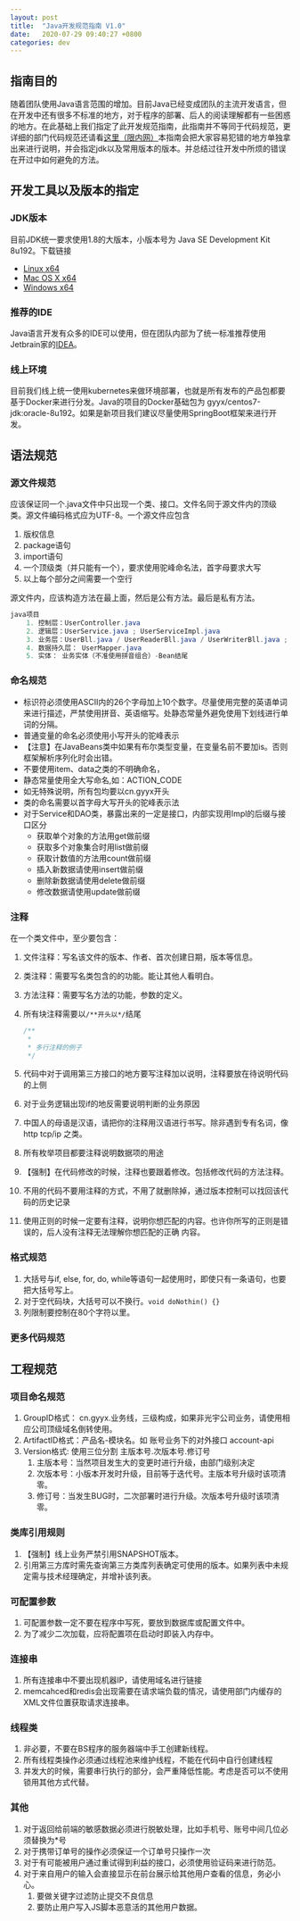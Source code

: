 ```yaml
---
layout: post
title:  "Java开发规范指南 V1.0"
date:   2020-07-29 09:40:27 +0800
categories: dev
---
```


## 指南目的

随着团队使用Java语言范围的增加。目前Java已经变成团队的主流开发语言，但在开发中还有很多不标准的地方，对于程序的部署、后人的阅读理解都有一些困惑的地方。在此基础上我们指定了此开发规范指南，此指南并不等同于代码规范，更详细的部门代码规范还请看[这里（限内网）](http://git.gydev.cn/support/ratingcode/wikis/Java_Code_Rules)本指南会把大家容易犯错的地方单独拿出来进行说明，并会指定jdk以及常用版本的版本。并总结过往开发中所烦的错误在开过中如何避免的方法。

## 开发工具以及版本的指定

### JDK版本

目前JDK统一要求使用1.8的大版本，小版本号为 Java SE Development Kit 8u192。下载链接

* [Linux x64](https://www.oracle.com/java/technologies/javase/javase8-archive-downloads.html#license-lightbox)
* [Mac OS X x64](https://www.oracle.com/java/technologies/javase/javase8-archive-downloads.html#license-lightbox)
* [Windows x64](https://www.oracle.com/java/technologies/javase/javase8-archive-downloads.html#license-lightbox)

### 推荐的IDE

Java语言开发有众多的IDE可以使用，但在团队内部为了统一标准推荐使用Jetbrain家的[IDEA](https://www.jetbrains.com/idea/)。

### 线上环境

目前我们线上统一使用kubernetes来做环境部署，也就是所有发布的产品包都要基于Docker来进行分发。Java的项目的Docker基础包为 gyyx/centos7-jdk:oracle-8u192。如果是新项目我们建议尽量使用SpringBoot框架来进行开发。

## 语法规范

### 源文件规范

应该保证同一个.java文件中只出现一个类、接口。文件名同于源文件内的顶级类。源文件编码格式应为UTF-8。一个源文件应包含

1. 版权信息
2. package语句
3. import语句
4. 一个顶级类（并只能有一个），要求使用驼峰命名法，首字母要求大写
5. 以上每个部分之间需要一个空行

源文件内，应该构造方法在最上面，然后是公有方法。最后是私有方法。

~~~ java
java项目
    1. 控制层：UserController.java
    2. 逻辑层：UserService.java ; UserServiceImpl.java
    3. 业务层：UserBll.java / UserReaderBll.java / UserWriterBll.java ;  UserBllImpl.java / UserReaderBllImpl.java / UserWriterBllImpl.java
    4. 数据持久层： UserMapper.java
    5. 实体： 业务实体（不准使用拼音组合）-Bean结尾
~~~

### 命名规范

* 标识符必须使用ASCII内的26个字母加上10个数字。尽量使用完整的英语单词来进行描述，严禁使用拼音、英语缩写。处静态常量外避免使用下划线进行单词的分隔。
* 普通变量的命名必须使用小写开头的驼峰表示
* 【注意】在JavaBeans类中如果有布尔类型变量，在变量名前不要加is。否则框架解析序列化时会出错。
* 不要使用item、data之类的不明确命名，
* 静态常量使用全大写命名,如：ACTION_CODE
* 如无特殊说明，所有包均要以cn.gyyx开头
* 类的命名需要以首字母大写开头的驼峰表示法
* 对于Service和DAO类，暴露出来的一定是接口，内部实现用Impl的后缀与接口区分
  * 获取单个对象的方法用get做前缀
  * 获取多个对象集合时用list做前缀
  * 获取计数值的方法用count做前缀
  * 插入新数据请使用insert做前缀
  * 删除新数据请使用delete做前缀
  * 修改数据请使用update做前缀

### 注释

在一个类文件中，至少要包含：

1. 文件注释：写名该文件的版本、作者、首次创建日期，版本等信息。
2. 类注释：需要写名类包含的的功能。能让其他人看明白。
3. 方法注释：需要写名方法的功能，参数的定义。
4. 所有块注释需要以`/**开头以*/`结尾

    ~~~ java
    /**
     *
     * 多行注释的例子
     */
    ~~~

5. 代码中对于调用第三方接口的地方要写注释加以说明，注释要放在待说明代码的上侧
6. 对于业务逻辑出现if的地反需要说明判断的业务原因
7. 中国人的母语是汉语，请把你的注释用汉语进行书写。除非遇到专有名词，像http tcp/ip 之类。
8. 所有枚举项目都要注释说明数据项的用途
9. 【强制】在代码修改的时候，注释也要跟着修改。包括修改代码的方法注释。
10. 不用的代码不要用注释的方式，不用了就删除掉，通过版本控制可以找回该代码的历史记录
11. 使用正则的时候一定要有注释，说明你想匹配的内容。也许你所写的正则是错误的，后人没有注释无法理解你想匹配的正确 内容。

### 格式规范

1. 大括号与if, else, for, do, while等语句一起使用时，即使只有一条语句，也要把大括号写上。
2. 对于空代码块，大括号可以不换行。`void doNothin() {}`
3. 列限制要控制在80个字符以里。

### 更多代码规范



## 工程规范

### 项目命名规范

1. GroupID格式： cn.gyyx.业务线，三级构成，如果非光宇公司业务，请使用相应公司顶级域名倒转使用。
2. ArtifactID格式：产品名-模块名。如 账号业务下的对外接口  account-api
3. Version格式: 使用三位分割 主版本号.次版本号.修订号
    1. 主版本号：当然项目发生大的变更时进行升级，由部门级别决定
    2. 次版本号：小版本开发时升级，目前等于迭代号。主版本号升级时该项清零。
    3. 修订号：当发生BUG时，二次部署时进行升级。次版本号升级时该项清零。

### 类库引用规则

1. 【强制】线上业务严禁引用SNAPSHOT版本。
2. 引用第三方库时需先查询第三方类库列表确定可使用的版本。如果列表中未规定需与技术经理确定，并增补该列表。

### 可配置参数

1. 可配置参数一定不要在程序中写死，要放到数据库或配置文件中。
2. 为了减少二次加载，应将配置项在启动时即装入内存中。

### 连接串

1. 所有连接串中不要出现机器IP，请使用域名进行链接
2. memcahced和redis会出现需要在请求端负载的情况，请使用部门内缓存的XML文件位置获取请求连接串。

### 线程类

1. 非必要，不要在BS程序的服务器端中手工创建新线程。
2. 所有线程类操作必须通过线程池来维护线程，不能在代码中自行创建线程
3. 并发大的时候，需要串行执行的部分，会严重降低性能。考虑是否可以不使用锁用其他方式代替。

### 其他

1. 对于返回给前端的敏感数据必须进行脱敏处理，比如手机号、账号中间几位必须替换为*号
2. 对于携带订单号的操作必须保证一个订单号只操作一次
3. 对于有可能被用户通过重试得到利益的接口，必须使用验证码来进行防范。
4. 对于来自用户的输入会直接显示在前台展示给其他用户查看的信息，务必小心。
   1. 要做关键字过滤防止提交不良信息
   2. 要防止用户写入JS脚本恶意活的其他用户数据。
